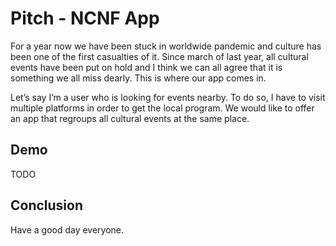 # Pitch - NCNF App

For a year now we have been stuck in worldwide pandemic and culture has been one of the first casualties of it. Since march of last year, all cultural events have been put on hold and I think we can all agree that it is something we all miss dearly. This is where our app comes in. 

Let’s say I’m a user who is looking for events nearby. To do so, I have to visit multiple platforms in order to get the local program. We would like to offer an app that regroups all cultural events at the same place. 

## Demo

TODO


## Conclusion

Have a good day everyone.
